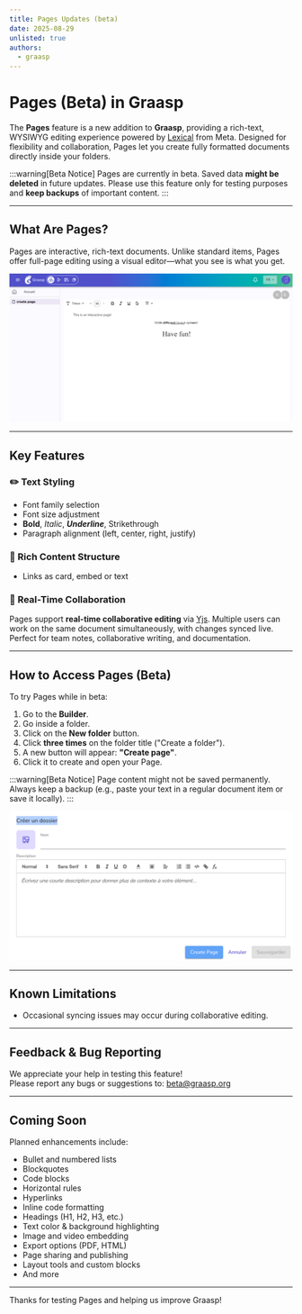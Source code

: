 ```yaml
---
title: Pages Updates (beta)
date: 2025-08-29
unlisted: true
authors:
  - graasp
---
```


# Pages (Beta) in Graasp

The **Pages** feature is a new addition to **Graasp**, providing a rich-text, WYSIWYG editing experience powered by [Lexical](https://lexical.dev/) from Meta. Designed for flexibility and collaboration, Pages let you create fully formatted documents directly inside your folders.

:::warning[Beta Notice]
Pages are currently in beta. Saved data **might be deleted** in future updates. Please use this feature only for testing purposes and **keep backups** of important content.
:::

---

## What Are Pages?

Pages are interactive, rich-text documents. Unlike standard items, Pages offer full-page editing using a visual editor—what you see is what you get.

![builder page](../screenshots/2025-08-28-page.png)

---

## Key Features

### ✏️ Text Styling

- Font family selection
- Font size adjustment
- **Bold**, _Italic_, **_Underline_**, Strikethrough
- Paragraph alignment (left, center, right, justify)

### 🧾 Rich Content Structure

- Links as card, embed or text

### 🤝 Real-Time Collaboration

Pages support **real-time collaborative editing** via [Yjs](https://yjs.dev/). Multiple users can work on the same document simultaneously, with changes synced live. Perfect for team notes, collaborative writing, and documentation.

---

## How to Access Pages (Beta)

To try Pages while in beta:

1. Go to the **Builder**.
1. Go inside a folder.
1. Click on the **New folder** button.
1. Click **three times** on the folder title ("Create a folder").
1. A new button will appear: **"Create page"**.
1. Click it to create and open your Page.

:::warning[Beta Notice]
Page content might not be saved permanently. Always keep a backup (e.g., paste your text in a regular document item or save it locally).
:::

![Copy Button](./screenshots/page-beta-create.png)

---

## Known Limitations

- Occasional syncing issues may occur during collaborative editing.

---

## Feedback & Bug Reporting

We appreciate your help in testing this feature!  
Please report any bugs or suggestions to: [beta@graasp.org](mailto:beta@graasp.org)

---

## Coming Soon

Planned enhancements include:

- Bullet and numbered lists
- Blockquotes
- Code blocks
- Horizontal rules
- Hyperlinks
- Inline code formatting
- Headings (H1, H2, H3, etc.)
- Text color & background highlighting
- Image and video embedding
- Export options (PDF, HTML)
- Page sharing and publishing
- Layout tools and custom blocks
- And more

---

Thanks for testing Pages and helping us improve Graasp!
